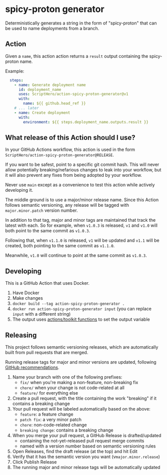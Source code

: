 # spicy-proton generator

Deterministically generates a string in the form of "spicy-proton"
that can be used to name deployments from a branch.

## Action

Given a `name`, this action action returns a `result` output containing the spicy-proton name.

Example:
```yml
  steps:
    - name: Generate deployment name
      id: deployment_name
      uses: ScriptHero/action-spicy-proton-generator@v1
      with:
        name: ${{ github.head_ref }}
    # ... later
    - name: Create deployment
      with:
        environment: ${{ steps.deployment_name.outputs.result }}
```

## What release of this Action should I use?

In your GitHub Actions workflow,
this action is used in the form `ScriptHero/action-spicy-proton-generator@RELEASE`.

If you want to be safest, point to a specific git commit hash.
This will never allow potentially breaking/nefarious changes to leak into your workflow, but it will
also prevent any fixes from being adopted by your workflow.

Never use `main` except as a convenience to test this action while actively developing it.

The middle ground is to use a major/minor release name.
Since this Action follows semantic versioning, any release will be tagged with `major.minor.patch`
version number.

In addition to that tag, major and minor tags are maintained that track the latest with each.
So for example, when `v1.0.3` is released, `v1` and `v1.0` will both point to the same commit as `v1.0.3`.

Following that, when `v1.1.0` is released, `v1` will be updated and `v1.1` will be created,
both pointing to the same commit as `v1.1.0`.

Meanwhile, `v1.0` will continue to point at the same commit as `v1.0.3`.

## Developing

This is a GitHub Action that uses Docker.

1. Have Docker
1. Make changes
1. `docker build --tag action-spicy-proton-generator .`
1. `docker run action-spicy-proton-generator input` (you can replace `input` with a different string)
1. The output uses [actions/toolkit functions](https://docs.github.com/en/actions/reference/workflow-commands-for-github-actions#setting-an-output-parameter) to set the output variable

## Releasing

This project follows semantic versioning releases,
which are automatically built from pull requests that are merged.

Running release tags for major and minor versions are updated,
following [GitHub recommendations](https://docs.github.com/en/actions/creating-actions/about-actions#using-release-management-for-actions).

1. Name your branch with one of the following prefixes:
    - `fix/` when you're making a non-feature, non-breaking fix
    - `chore/` when your change is not code-related at all
    - `feature/` for everything else
1. Create a pull request, with the title containing the work "breaking" if it contains a breaking change
1. Your pull request will be labeled automatically based on the above:
    - `feature`: a feature change
    - `patch fix`: a very minor patch
    - `chore`: non-code-related change
    - `breaking change`: contains a breaking change
1. When you merge your pull request, a GitHub Release is drafted/updated
    - containing the not-yet-released pull request merge commits
    - named with a version number based on semantic versioning rules
1. Open Releases, find the draft release (at the top) and hit Edit
1. Verify that it has the semantic version you want (v`major.minor.release`)
1. Click Publish Release
1. The running major and minor release tags will be automatically updated
